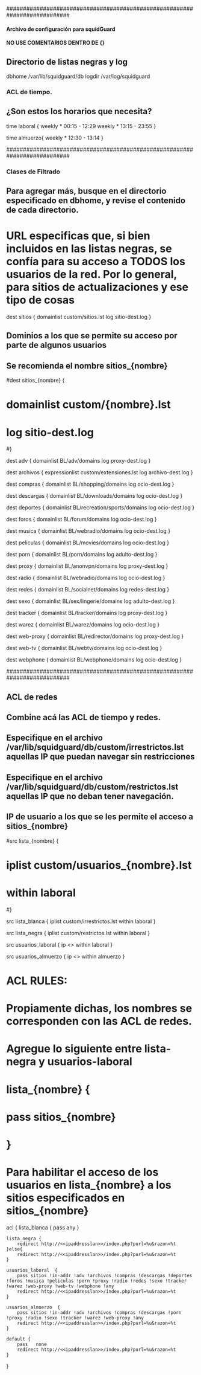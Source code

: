 ########################################################################### 
#### Archivo de configuración para squidGuard #### 
#### NO USE COMENTARIOS DENTRO DE {}
## Directorio de listas negras y log 
dbhome /var/lib/squidguard/db 
logdir /var/log/squidguard 

### ACL de tiempo. 
## ¿Son estos los horarios que necesita? 
time laboral {
    weekly * 00:15 - 12:29
    weekly * 13:15 - 23:55
}

time almuerzo{
    weekly * 12:30 - 13:14
}

########################################################################### 
### Clases de Filtrado 
## Para agregar más, busque en el directorio especificado en dbhome, y revise el contenido de cada directorio. 

# URL especificas que, si bien incluidos en las listas negras, se confía para su acceso a TODOS los usuarios de la red. Por lo general, para sitios de actualizaciones y ese tipo de cosas
dest sitios { 
    domainlist custom/sitios.lst
    log sitio-dest.log
} 

## Dominios a los que se permite su acceso por parte de algunos usuarios
## Se recomienda el nombre sitios_{nombre}
#dest sitios_{nombre} {
#  domainlist custom/{nombre}.lst
#  log sitio-dest.log
#}

dest adv {
    domainlist BL/adv/domains
    log proxy-dest.log 
}

dest archivos {
    expressionlist custom/extensiones.lst
    log archivo-dest.log
}

dest compras {
    domainlist BL/shopping/domains 
    log ocio-dest.log
}

dest descargas {
    domainlist BL/downloads/domains
    log ocio-dest.log
}

dest deportes {
    domainlist BL/recreation/sports/domains
    log ocio-dest.log
}

dest foros {
    domainlist BL/forum/domains
    log ocio-dest.log
}

dest musica {
    domainlist BL/webradio/domains
    log ocio-dest.log
}

dest peliculas {
    domainlist BL/movies/domains
    log ocio-dest.log
}

dest porn {
    domainlist BL/porn/domains
    log adulto-dest.log
}

dest proxy {
    domainlist BL/anonvpn/domains
    log proxy-dest.log
}

dest radio {
    domainlist BL/webradio/domains
    log ocio-dest.log
}

dest redes {
    domainlist BL/socialnet/domains
    log redes-dest.log
} 

dest sexo {
    domainlist BL/sex/lingerie/domains
    log adulto-dest.log
}

dest tracker {
    domainlist BL/tracker/domains
    log proxy-dest.log
}

dest warez {
    domainlist BL/warez/domains
    log ocio-dest.log
}
 
dest web-proxy {
    domainlist BL/redirector/domains
    log proxy-dest.log
}

dest web-tv {
    domainlist BL/webtv/domains
    log ocio-dest.log
}

dest webphone {
    domainlist BL/webphone/domains
    log ocio-dest.log
}

###########################################################################
## ACL de redes 
## Combine acá las ACL de tiempo y redes. 
## Especifique en el archivo /var/lib/squidguard/db/custom/irrestrictos.lst aquellas IP que puedan navegar sin restricciones 
## Especifique en el archivo /var/lib/squidguard/db/custom/restrictos.lst aquellas IP que no deban tener navegación.

## IP de usuario a los que se les permite el acceso a sitios_{nombre}
#src lista_{nombre} {
#  iplist custom/usuarios_{nombre}.lst
#  within  laboral
#}

src lista_blanca {
    iplist custom/irrestrictos.lst
    within  laboral
}

src lista_negra {
    iplist custom/restrictos.lst
    within  laboral
}

src usuarios_laboral {
    ip  <<redlan>>
    within  laboral
}

src usuarios_almuerzo {
    ip  <<redlan>>
    within  almuerzo
}

# ACL RULES: 
# Propiamente dichas, los nombres se corresponden con las ACL de redes. 
# Agregue lo siguiente entre lista-negra y usuarios-laboral
  # lista_{nombre} {
  #   pass sitios_{nombre}
  # }
  # Para habilitar el acceso de los usuarios en lista_{nombre} a los sitios especificados en sitios_{nombre}
acl { 
    lista_blanca { 
        pass any 
    } 
    
    lista_negra {
        redirect http://<<ipaddresslan>>/index.php?purl=%u&razon=%t
    }else{
        redirect http://<<ipaddresslan>>/index.php?purl=%u&razon=%t
    }

    usuarios_laboral  { 
        pass sitios !in-addr !adv !archivos !compras !descargas !deportes !foros !musica !peliculas !porn !proxy !radio !redes !sexo !tracker !warez !web-proxy !web-tv !webphone !any 
        redirect http://<<ipaddresslan>>/index.php?purl=%u&razon=%t 
    } 
   
    usuarios_almuerzo  { 
        pass sitios !in-addr !adv !archivos !compras !descargas !porn !proxy !radio !sexo !tracker !warez !web-proxy !any 
        redirect http://<<ipaddresslan>>/index.php?purl=%u&razon=%t 
    } 
 
    default { 
        pass   none 
        redirect http://<<ipaddresslan>>/index.php?purl=%u&razon=%t 
    } 
}
